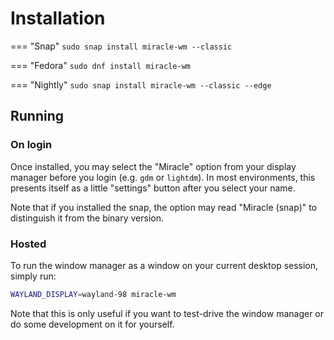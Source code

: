 # Installation
=== "Snap"
    ```
    sudo snap install miracle-wm --classic
    ```

=== "Fedora"
    ```
    sudo dnf install miracle-wm
    ```

=== "Nightly"
    ```
    sudo snap install miracle-wm --classic --edge
    ```

## Running
### On login

Once installed, you may select the "Miracle" option from your display manager before you login (e.g. `gdm` or `lightdm`). In most environments, this presents itself as a little "settings" button after you select your name.

Note that if you installed the snap, the option may read "Miracle (snap)" to distinguish it from the binary version.

### Hosted

To run the window manager as a window on your current desktop session, simply run:

```sh
WAYLAND_DISPLAY=wayland-98 miracle-wm
```

Note that this is only useful if you want to test-drive the window manager or do some development on it for yourself.